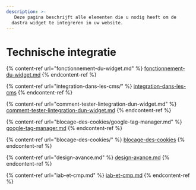 ```yaml
---
description: >-
   Deze pagina beschrijft alle elementen die u nodig heeft om de
  dastra widget te integreren in uw website.
---
```


# Technische integratie

{% content-ref url="fonctionnement-du-widget.md" %}
[fonctionnement-du-widget.md](fonctionnement-du-widget.md)
{% endcontent-ref %}

{% content-ref url="integration-dans-les-cms/" %}
[integration-dans-les-cms](integration-dans-les-cms/)
{% endcontent-ref %}

{% content-ref url="comment-tester-lintegration-dun-widget.md" %}
[comment-tester-lintegration-dun-widget.md](comment-tester-lintegration-dun-widget.md)
{% endcontent-ref %}

{% content-ref url="blocage-des-cookies/google-tag-manager.md" %}
[google-tag-manager.md](blocage-des-cookies/google-tag-manager.md)
{% endcontent-ref %}

{% content-ref url="blocage-des-cookies/" %}
[blocage-des-cookies](blocage-des-cookies/)
{% endcontent-ref %}

{% content-ref url="design-avance.md" %}
[design-avance.md](design-avance.md)
{% endcontent-ref %}

{% content-ref url="iab-et-cmp.md" %}
[iab-et-cmp.md](iab-et-cmp.md)
{% endcontent-ref %}
